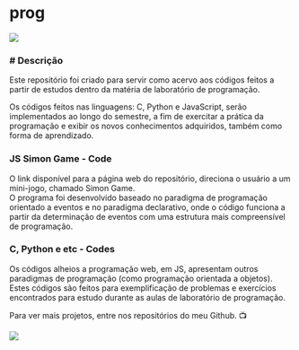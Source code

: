 <h1>prog</h1>
<img loading="lazy" src="http://img.shields.io/static/v1?label=STATUS&message=EM%20DESENVOLVIMENTO&color=GREEN&style=for-the-badge"/>

<h3># Descrição</h3>
<p>Este repositório foi criado para servir como acervo aos códigos feitos a partir de estudos dentro da matéria de laboratório de programação.</p>

<p>Os códigos feitos nas linguagens: C, Python e JavaScript, serão implementados ao longo do semestre, a fim de exercitar a prática da programação e exibir os novos conhecimentos adquiridos, também como forma de aprendizado. </p>

<h3>JS Simon Game - Code</h3>
<p>O link disponível para a página web do repositório, direciona o usuário a um mini-jogo, chamado Simon Game.</br> O programa foi desenvolvido baseado no paradigma de programação orientado a eventos e no paradigma declarativo, onde o código funciona a partir da determinação de eventos com uma estrutura mais compreensível de programação.
</p>

<h3>C, Python e etc - Codes</h3>
<p>Os códigos alheios a programação web, em JS, apresentam outros paradigmas de programação (como programação orientada a objetos). Estes códigos são feitos para exemplificação de problemas e exercícios encontrados para estudo durante as aulas de laboratório de programação.</p>

<p>Para ver mais projetos, entre nos repositórios do meu Github. 📺</p>

<img loading="lazy" src="https://i.pinimg.com/originals/1b/05/fa/1b05fa497e7710457fd6bb2fd74f9782.gif"/>

